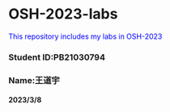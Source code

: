 # OSH-2023-labs

<font color = #0000FF>This repository includes my labs in OSH-2023</font>  

### Student ID:PB21030794

### Name:王道宇

#### 2023/3/8

